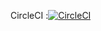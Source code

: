 CircleCI :[![CircleCI](https://circleci.com/gh/gogaz/coach_royale/tree/master.svg?style=svg)](https://circleci.com/gh/gogaz/coach_royale/tree/master)

